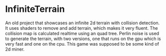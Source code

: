 # InfiniteTerrain

An old project that showcases an infinite 2d terrain with collision detection. It uses shaders to remove and add terrain, which makes it very fluent. The collision map is calculated realtime using an quad tree.
Perlin noise is used to generate the terrain, with two versions, one that runs on the gpu which is very fast and one on the cpu. This game was supposed to be some kind of 2d miner.

